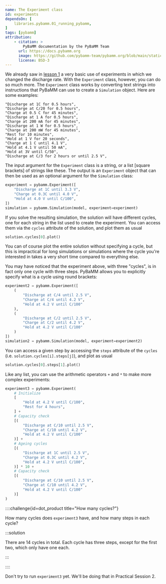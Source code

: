 ```yaml
---
name: The Experiment class
id: experiments
dependsOn: [
    libraries.pybamm.01_running_pybamm,
]
tags: [pybamm]
attribution: 
    - citation: >
        PyBaMM documentation by the PyBaMM Team
      url: https://docs.pybamm.org
      image: https://github.com/pybamm-team/pybamm.org/blob/main/static/images/pybamm_logo.svg
      license: BSD-3
---
```


We already saw in [lesson 1](./01_running_pybamm) a very basic use of experiments in which we changed the discharge rate. With the `Experiment` class, however, you can do so much more. The `Experiment` class works by converting text strings into instructions that PyBaMM can use to create a `Simulation` object. Here are some examples:

```
"Discharge at 1C for 0.5 hours",
"Discharge at C/20 for 0.5 hours",
"Charge at 0.5 C for 45 minutes",
"Discharge at 1 A for 0.5 hours",
"Charge at 200 mA for 45 minutes",
"Discharge at 1 W for 0.5 hours",
"Charge at 200 mW for 45 minutes",
"Rest for 10 minutes",
"Hold at 1 V for 20 seconds",
"Charge at 1 C until 4.1 V",
"Hold at 4.1 V until 50 mA",
"Hold at 3V until C/50",
"Discharge at C/3 for 2 hours or until 2.5 V",
```

The input argument for the `Experiment` class is a string, or a list [square brackets] of strings like these. The output is an `Experiment` object that can then be used as an optional argument for the `Simulation` class:

```python
experiment = pybamm.Experiment([
    "Discharge at 1C until 3.3 V",
    "Charge at 0.3C until 4.0 V",
    "Hold at 4.0 V until C/100",
])
simulation = pybamm.Simulation(model, experiment=experiment)
```

If you solve the resulting simulation, the solution will have different cycles, one for each string in the list used to create the experiment. You can access them via the `cycles` attribute of the solution, and plot them as usual

```python
solution.cycles[0].plot()
```

You can of course plot the entire solution without specifying a cycle, but this is impractical for long simulations or simulations where the cycle you're interested in takes a very short time compared to everything else.

You may have noticed that the experiment above, with three "cycles", is in fact only one cycle with three steps. PyBaMM allows you to explicitly specify what is a cycle using round brackets:

```python
experiment2 = pybamm.Experiment([
    (
        "Discharge at C/4 until 2.5 V",
        "Charge at C/4 until 4.2 V",
        "Hold at 4.2 V until C/100"
    ),
    (
        "Discharge at C/2 until 2.5 V",
        "Charge at C/2 until 4.2 V",
        "Hold at 4.2 V until C/100"
    )
])
simulation2 = pybamm.Simulation(model, experiment=experiment2)
```

You can access a given step by accessing the `steps` attribute of the `cycles` (i.e. `solution.cycles[i].steps[j]`), and plot as usual
```python
solution.cycles[0].steps[1].plot()
```

Like any list, you can use the arithmetic operators `+` and `*` to make more complex experiments:

```python
experiment3 = pybamm.Experiment(
    # Initialize
    [
        "Hold at 4.2 V until C/100",
        "Rest for 4 hours",
    ] +
    # Capacity check
    [(
        "Discharge at C/10 until 2.5 V",
        "Charge at C/10 until 4.2 V",
        "Hold at 4.2 V until C/100"
    )] +  
    # Ageing cycles
    [(
        "Discharge at 1C until 2.5 V",
        "Charge at 0.3C until 4.2 V",
        "Hold at 4.2 V until C/100",
    )] * 10 +
    # Capacity check
    [(
        "Discharge at C/10 until 2.5 V",
        "Charge at C/10 until 4.2 V",
        "Hold at 4.2 V until C/100"
    )]  
)
```

::::challenge{id=dot_product title="How many cycles?"}

How many cycles does `experiment3` have, and how many steps in each cycle?

:::solution

There are 14 cycles in total. Each cycle has three steps, except for the first two, which only have one each.

:::

::::

Don't try to run `experiment3` yet. We'll be doing that in Practical Session 2.